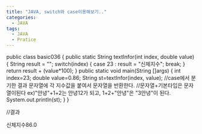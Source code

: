 ```yaml
---
title: "JAVA, switch와 case이용해보기.."
categories:
  - JAVA
tags:
  - JAVA
  - Pratice
---
```


public class basic036 {
	public static String textInfor(int index, double value) {
		String result = "";
		switch(index) {
		case 23 : 
			result = "신체지수";
			break;
		}
		return result + (value*100);
	}
	public static void main(String []args) {
		int index=23;
		double value=0.86;
		String st=textInfor(index, value); //case에서 분기한 결과 문자열에 각 지수값을 붙여서 문자열을 반환한다.
											//문자열+기본타입은 문자열이된다 ex)"안녕"+1+2는 안녕12가 되고, 1+2+"안녕"은 "3안녕"이 된다.
		System.out.println(st);
	}
}

//결과

신체지수86.0
